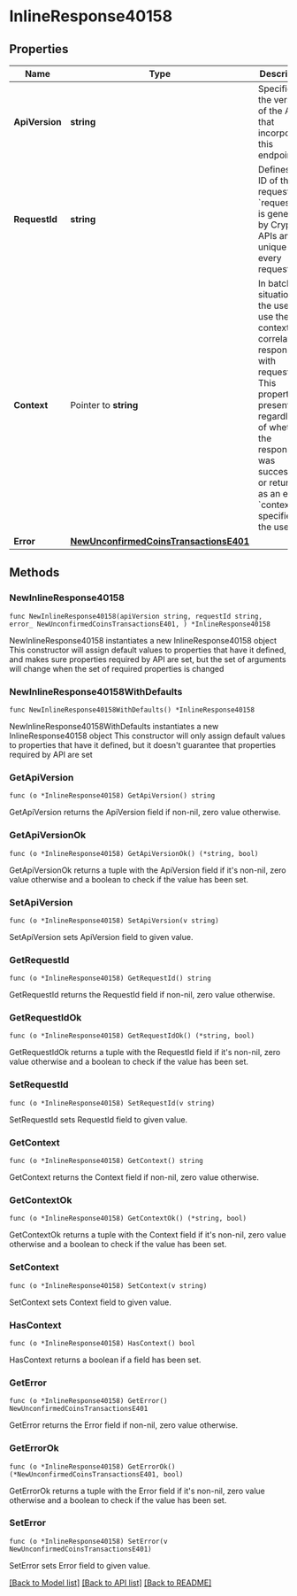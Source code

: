 # InlineResponse40158

## Properties

Name | Type | Description | Notes
------------ | ------------- | ------------- | -------------
**ApiVersion** | **string** | Specifies the version of the API that incorporates this endpoint. | 
**RequestId** | **string** | Defines the ID of the request. The &#x60;requestId&#x60; is generated by Crypto APIs and it&#39;s unique for every request. | 
**Context** | Pointer to **string** | In batch situations the user can use the context to correlate responses with requests. This property is present regardless of whether the response was successful or returned as an error. &#x60;context&#x60; is specified by the user. | [optional] 
**Error** | [**NewUnconfirmedCoinsTransactionsE401**](NewUnconfirmedCoinsTransactionsE401.md) |  | 

## Methods

### NewInlineResponse40158

`func NewInlineResponse40158(apiVersion string, requestId string, error_ NewUnconfirmedCoinsTransactionsE401, ) *InlineResponse40158`

NewInlineResponse40158 instantiates a new InlineResponse40158 object
This constructor will assign default values to properties that have it defined,
and makes sure properties required by API are set, but the set of arguments
will change when the set of required properties is changed

### NewInlineResponse40158WithDefaults

`func NewInlineResponse40158WithDefaults() *InlineResponse40158`

NewInlineResponse40158WithDefaults instantiates a new InlineResponse40158 object
This constructor will only assign default values to properties that have it defined,
but it doesn't guarantee that properties required by API are set

### GetApiVersion

`func (o *InlineResponse40158) GetApiVersion() string`

GetApiVersion returns the ApiVersion field if non-nil, zero value otherwise.

### GetApiVersionOk

`func (o *InlineResponse40158) GetApiVersionOk() (*string, bool)`

GetApiVersionOk returns a tuple with the ApiVersion field if it's non-nil, zero value otherwise
and a boolean to check if the value has been set.

### SetApiVersion

`func (o *InlineResponse40158) SetApiVersion(v string)`

SetApiVersion sets ApiVersion field to given value.


### GetRequestId

`func (o *InlineResponse40158) GetRequestId() string`

GetRequestId returns the RequestId field if non-nil, zero value otherwise.

### GetRequestIdOk

`func (o *InlineResponse40158) GetRequestIdOk() (*string, bool)`

GetRequestIdOk returns a tuple with the RequestId field if it's non-nil, zero value otherwise
and a boolean to check if the value has been set.

### SetRequestId

`func (o *InlineResponse40158) SetRequestId(v string)`

SetRequestId sets RequestId field to given value.


### GetContext

`func (o *InlineResponse40158) GetContext() string`

GetContext returns the Context field if non-nil, zero value otherwise.

### GetContextOk

`func (o *InlineResponse40158) GetContextOk() (*string, bool)`

GetContextOk returns a tuple with the Context field if it's non-nil, zero value otherwise
and a boolean to check if the value has been set.

### SetContext

`func (o *InlineResponse40158) SetContext(v string)`

SetContext sets Context field to given value.

### HasContext

`func (o *InlineResponse40158) HasContext() bool`

HasContext returns a boolean if a field has been set.

### GetError

`func (o *InlineResponse40158) GetError() NewUnconfirmedCoinsTransactionsE401`

GetError returns the Error field if non-nil, zero value otherwise.

### GetErrorOk

`func (o *InlineResponse40158) GetErrorOk() (*NewUnconfirmedCoinsTransactionsE401, bool)`

GetErrorOk returns a tuple with the Error field if it's non-nil, zero value otherwise
and a boolean to check if the value has been set.

### SetError

`func (o *InlineResponse40158) SetError(v NewUnconfirmedCoinsTransactionsE401)`

SetError sets Error field to given value.



[[Back to Model list]](../README.md#documentation-for-models) [[Back to API list]](../README.md#documentation-for-api-endpoints) [[Back to README]](../README.md)


